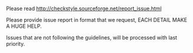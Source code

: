 Please read http://checkstyle.sourceforge.net/report_issue.html

Please provide issue report in format that we request, EACH DETAIL MAKE A HUGE HELP.

Issues that are not following the guidelines, will be processed with last priority.
